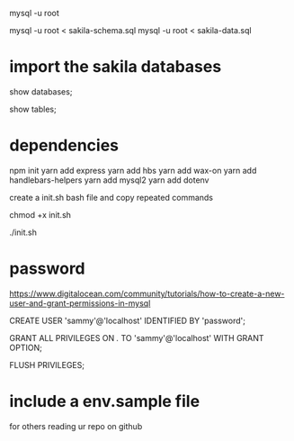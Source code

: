 mysql -u root

<!-- import the sakila database -->
mysql -u root < sakila-schema.sql
mysql -u root < sakila-data.sql

# import the sakila databases
show databases;

show tables;

# dependencies
npm init
yarn add express
yarn add hbs
yarn add wax-on
yarn add handlebars-helpers
yarn add mysql2
yarn add dotenv

create a init.sh bash file and copy repeated commands
<!-- to give permission to run a shell script -->
chmod +x init.sh 
<!-- to run the bash script / shell script -->
./init.sh


# password
https://www.digitalocean.com/community/tutorials/how-to-create-a-new-user-and-grant-permissions-in-mysql
<!-- normally dont use root user as root user has rights to delete all dbs.
create a new user for each project  -->
CREATE USER 'sammy'@'localhost' IDENTIFIED BY 'password';

<!-- granting permissions -->
GRANT ALL PRIVILEGES ON *.* TO 'sammy'@'localhost' WITH GRANT OPTION;

<!-- to refresh for the privileges to take place immediately, if cannot connect to database -->
FLUSH PRIVILEGES;

# include a env.sample file
for others reading ur repo on github